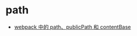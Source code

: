 # path

- [webpack 中的 path、publicPath 和 contentBase](https://juejin.im/post/5bb085dd6fb9a05cd24da5cf#heading-11)
